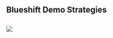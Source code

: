 ## Blueshift Demo Strategies

[<img src="https://quantra-blueshift.quantinsti.com/static/img/landing/blueshift-logo.png">](https://quantra-blueshift.quantinsti.com/)
----
